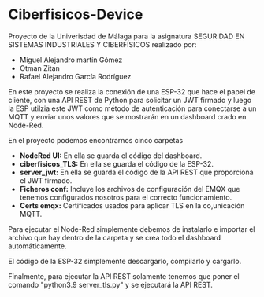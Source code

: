 # Ciberfisicos-Device

<p>Proyecto de la Univerisdad de Málaga para la asignatura SEGURIDAD EN SISTEMAS INDUSTRIALES Y CIBERFÍSICOS realizado por:</p>

<ul>
  <li>Miguel Alejandro martín Gómez</li>
  <li>Otman Zitan</li>
  <li>Rafael Alejandro García Rodríguez</li>
</ul>

<p>En este proyecto se realiza la conexión de una ESP-32 que hace el papel de cliente, con una API REST de Python para solicitar un JWT firmado y luego la ESP utilzia este JWT como método de autenticación para conectarse a un MQTT y enviar unos valores que se mostrarán en un dashboard crado en Node-Red.</p>

<p>En el proyecto podemos encontrarnos cinco carpetas</p>

<ul>
  <li><b>NodeRed UI:</b> En ella se guarda el código del dashboard.</li>
  <li><b>ciberfisicos_TLS:</b> En ella se guarda el código de la ESP-32.</li>
  <li><b>server_jwt:</b> En ella se guarda el código de la API REST que proporciona el JWT firmado.</b></li>
  <li><b>Ficheros conf:</b> Incluye los archivos de configuración del EMQX que tenemos configurados nosotros para el correcto funcionamiento.</b></li>
  <li><b>Certs emqx:</b> Certificados usados para aplicar TLS en la co,unicación MQTT.</b></li>
</ul>

<p>Para ejecutar el Node-Red simplemente debemos de instalarlo e importar el archivo que hay dentro de la carpeta y se crea todo el dashboard automáticamente.</p>
<p>El código de la ESP-32 simplemente descargarlo, compilarlo y cargarlo.</p>
<p>Finalmente, para ejecutar la API REST solamente tenemos que poner el comando "python3.9 server_tls.py" y se ejecutará la API REST.</p>
